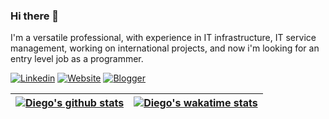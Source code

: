 ### Hi there 👋
I'm a versatile professional, with experience in IT infrastructure, IT service management, working on international projects, and now i'm looking for an entry level job as a programmer.

[![Linkedin](https://img.shields.io/badge/-LinkedIn-blue?style=flat&logo=Linkedin&logoColor=white)](https://www.linkedin.com/in/diego-f/)
[![Website](https://img.shields.io/badge/-Website-blue?style=flat&logo=internet-explorer&logoColor=white)](https://diegofernandes.dev/)
[![Blogger](https://img.shields.io/badge/-Blogger-blue?style=flat&logo=blogger&logoColor=white)](https://blog.diegofernandes.dev/)


| [![Diego's github stats](https://github-readme-stats.vercel.app/api?username=fernandesdiego&count_private=true)](#) | [![Diego's wakatime stats](https://github-readme-stats.vercel.app/api/wakatime?username=fernandesdiego)](https://wakatime.com/@fernandesdiego) |
| ---------------------------------------------------------------------------------------------------------------------------------------------------------------------|------------------------------------------------------------------------------------------------------------------------------------------------|












<!--
**fernandesdiego/fernandesdiego** is a ✨ _special_ ✨ repository because its `README.md` (this file) appears on your GitHub profile.

Here are some ideas to get you started:

- 🔭 I’m currently working on ...
- 🌱 I’m currently learning ...
- 👯 I’m looking to collaborate on ...
- 🤔 I’m looking for help with ...
- 💬 Ask me about ...
- 📫 How to reach me: ...
- 😄 Pronouns: ...
- ⚡ Fun fact: ...
-->
